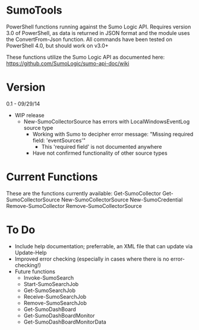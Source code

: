 SumoTools
=========

PowerShell functions running against the Sumo Logic API.
Requires version 3.0 of PowerShell, as data is returned in JSON format and the module uses the ConvertFrom-Json function. 
All commands have been tested on PowerShell 4.0, but should work on v3.0+

These functions utilize the Sumo Logic API as documented here:
https://github.com/SumoLogic/sumo-api-doc/wiki

Version
=========

0.1 - 09/29/14
  - WIP release
    - New-SumoCollectorSource has errors with LocalWindowsEventLog source type
      - Working with Sumo to decipher error message: "Missing required field: 'eventSources'"
        - This 'required field' is not documented anywhere
      - Have not confirmed functionality of other source types

Current Functions
=========

These are the functions currently available:
Get-SumoCollector
Get-SumoCollectorSource
New-SumoCollectorSource
New-SumoCredential
Remove-SumoCollector
Remove-SumoCollectorSource
        
To Do
=========

- Include help documentation; preferrable, an XML file that can update via Update-Help
- Improved error checking (especially in cases where there is no error-checking!)
- Future functions
  - Invoke-SumoSearch
  - Start-SumoSearchJob
  - Get-SumoSearchJob
  - Receive-SumoSearchJob
  - Remove-SumoSearchJob
  - Get-SumoDashBoard
  - Get-SumoDashBoardMonitor
  - Get-SumoDashBoardMonitorData